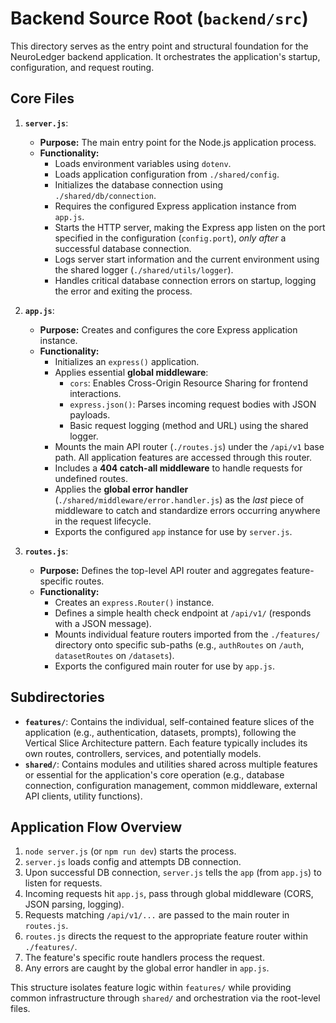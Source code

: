 # Backend Source Root (`backend/src`)

This directory serves as the entry point and structural foundation for the NeuroLedger backend application. It orchestrates the application's startup, configuration, and request routing.

## Core Files

1.  **`server.js`**:
    *   **Purpose:** The main entry point for the Node.js application process.
    *   **Functionality:**
        *   Loads environment variables using `dotenv`.
        *   Loads application configuration from `./shared/config`.
        *   Initializes the database connection using `./shared/db/connection`.
        *   Requires the configured Express application instance from `app.js`.
        *   Starts the HTTP server, making the Express app listen on the port specified in the configuration (`config.port`), *only after* a successful database connection.
        *   Logs server start information and the current environment using the shared logger (`./shared/utils/logger`).
        *   Handles critical database connection errors on startup, logging the error and exiting the process.

2.  **`app.js`**:
    *   **Purpose:** Creates and configures the core Express application instance.
    *   **Functionality:**
        *   Initializes an `express()` application.
        *   Applies essential **global middleware**:
            *   `cors`: Enables Cross-Origin Resource Sharing for frontend interactions.
            *   `express.json()`: Parses incoming request bodies with JSON payloads.
            *   Basic request logging (method and URL) using the shared logger.
        *   Mounts the main API router (`./routes.js`) under the `/api/v1` base path. All application features are accessed through this router.
        *   Includes a **404 catch-all middleware** to handle requests for undefined routes.
        *   Applies the **global error handler** (`./shared/middleware/error.handler.js`) as the *last* piece of middleware to catch and standardize errors occurring anywhere in the request lifecycle.
        *   Exports the configured `app` instance for use by `server.js`.

3.  **`routes.js`**:
    *   **Purpose:** Defines the top-level API router and aggregates feature-specific routes.
    *   **Functionality:**
        *   Creates an `express.Router()` instance.
        *   Defines a simple health check endpoint at `/api/v1/` (responds with a JSON message).
        *   Mounts individual feature routers imported from the `./features/` directory onto specific sub-paths (e.g., `authRoutes` on `/auth`, `datasetRoutes` on `/datasets`).
        *   Exports the configured main router for use by `app.js`.

## Subdirectories

*   **`features/`**: Contains the individual, self-contained feature slices of the application (e.g., authentication, datasets, prompts), following the Vertical Slice Architecture pattern. Each feature typically includes its own routes, controllers, services, and potentially models.
*   **`shared/`**: Contains modules and utilities shared across multiple features or essential for the application's core operation (e.g., database connection, configuration management, common middleware, external API clients, utility functions).

## Application Flow Overview

1.  `node server.js` (or `npm run dev`) starts the process.
2.  `server.js` loads config and attempts DB connection.
3.  Upon successful DB connection, `server.js` tells the `app` (from `app.js`) to listen for requests.
4.  Incoming requests hit `app.js`, pass through global middleware (CORS, JSON parsing, logging).
5.  Requests matching `/api/v1/...` are passed to the main router in `routes.js`.
6.  `routes.js` directs the request to the appropriate feature router within `./features/`.
7.  The feature's specific route handlers process the request.
8.  Any errors are caught by the global error handler in `app.js`.

This structure isolates feature logic within `features/` while providing common infrastructure through `shared/` and orchestration via the root-level files.